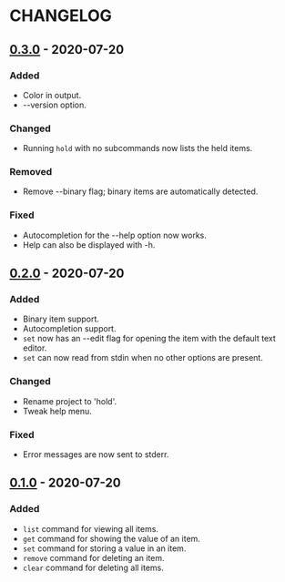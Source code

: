 # CHANGELOG

## [0.3.0] - 2020-07-20
### Added
- Color in output.
- --version option.

### Changed
- Running `hold` with no subcommands now lists the held items.

### Removed
- Remove --binary flag; binary items are automatically detected.

### Fixed
- Autocompletion for the --help option now works.
- Help can also be displayed with -h.

## [0.2.0] - 2020-07-20
### Added
- Binary item support.
- Autocompletion support.
- `set` now has an --edit flag for opening the item with the default text editor.
- `set` can now read from stdin when no other options are present.

### Changed
- Rename project to 'hold'.
- Tweak help menu.

### Fixed
- Error messages are now sent to stderr.

## [0.1.0] - 2020-07-20
### Added
- `list` command for viewing all items.
- `get` command for showing the value of an item.
- `set` command for storing a value in an item.
- `remove` command for deleting an item.
- `clear` command for deleting all items.

[Unreleased]: https://github.com/clabe45/hold/compare/v0.3.0...HEAD
[0.3.0]: https://github.com/clabe45/hold/compare/v0.2.0...v0.3.0
[0.2.0]: https://github.com/clabe45/hold/compare/v0.1.0...v0.2.0
[0.1.0]: https://github.com/clabe45/hold/releases/tag/v0.1
